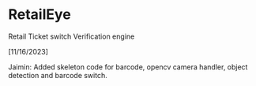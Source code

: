 # RetailEye
Retail Ticket switch Verification engine 


[11/16/2023] 

Jaimin: Added skeleton code for barcode, opencv camera handler, object detection and barcode switch. 
